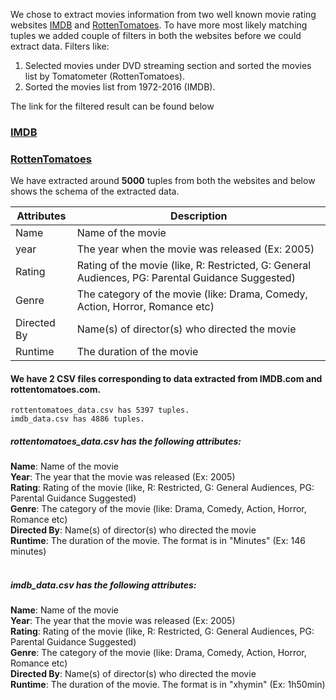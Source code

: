 We chose to extract movies information from two well known movie rating websites [IMDB](https://www.imdb.com/) and [RottenTomatoes](https://www.rottentomatoes.com/).
To have more most likely matching tuples we added couple of filters in both the websites before we could extract data. Filters like:

1. Selected movies under DVD streaming section and sorted the movies list by Tomatometer (RottenTomatoes).
2. Sorted the movies list from 1972-2016 (IMDB).

The link for the filtered result can be found below

### [IMDB](https://www.imdb.com/list/ls057823854/?sort=list_order,asc&st_dt=&mode=detail&page=1)
### [RottenTomatoes](https://www.rottentomatoes.com/browse/dvd-streaming-all?minTomato=0&maxTomato=100&services=amazon;hbo_go;itunes;netflix_iw;vudu;amazon_prime;fandango_now&genres=1;2;4;5;6;8;9;10;11;13;18;14&sortBy=tomato)


We have extracted around ****5000**** tuples from both the websites and below shows the schema of the extracted data.

| Attributes  |  Description |
|---|---|
|  Name | Name of the movie  |
|  year |  The year when the movie was released (Ex: 2005)  |
| Rating  |  Rating of the movie (like, R: Restricted, G: General Audiences, PG: Parental Guidance Suggested)  |
|  Genre |  The category of the movie (like: Drama, Comedy, Action, Horror, Romance etc) |
|  Directed By | Name(s) of director(s) who directed the movie   |
|  Runtime |  The duration of the movie |


#### We have 2 CSV files corresponding to data extracted from IMDB.com and rottentomatoes.com.
```
rottentomatoes_data.csv has 5397 tuples.
imdb_data.csv has 4886 tuples.
```

##### rottentomatoes_data.csv has the following attributes: <br />
**Name**: Name of the movie  <br />
**Year**: The year that the movie was released (Ex: 2005)   <br />
**Rating**: Rating of the movie (like, R: Restricted, G: General Audiences, PG: Parental Guidance Suggested)  <br />
**Genre**: The category of the movie (like: Drama, Comedy, Action, Horror, Romance etc)  <br />
**Directed By**: Name(s) of director(s) who directed the movie  <br /> 
**Runtime**: The duration of the movie. The format is in "Minutes" (Ex: 146 minutes)  <br />  <br /> 

##### imdb_data.csv has the following attributes:  <br />
**Name**: Name of the movie  <br />
**Year**: The year that the movie was released (Ex: 2005)   <br />
**Rating**: Rating of the movie (like, R: Restricted, G: General Audiences, PG: Parental Guidance Suggested)  <br />
**Genre**: The category of the movie (like: Drama, Comedy, Action, Horror, Romance etc)  <br />
**Directed By**: Name(s) of director(s) who directed the movie  <br />
**Runtime**: The duration of the movie. The format is in "xhymin" (Ex: 1h50min)   <br />
